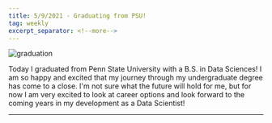 ```yaml
---
title: 5/9/2021 - Graduating from PSU!
tag: weekly
excerpt_separator: <!--more-->
---
```


![graduation](/imgs/graduation.JPG)

Today I graduated from Penn State University with a B.S. in Data Sciences! I am so happy and excited that my journey through my undergraduate degree has come to a close. I'm not sure what the future will hold for me, but for now I am very excited to look at career options and look forward to the coming years in my development as a Data Scientist!

---

<!--more-->